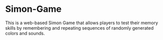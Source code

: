 # Simon-Game
This is a web-based Simon Game that allows players to test their memory skills by remembering and repeating sequences of randomly generated colors and sounds. 
